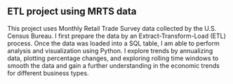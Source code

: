 ## ETL project using MRTS data

This project uses Monthly Retail Trade Survey data collected by the U.S. Census Bureau. I first prepare the data by an Extract-Transform-Load (ETL) process. Once the data was loaded into a SQL table, I am able to perform analysis and visualization using Python. I explore trends by annualizing data, plotting percentage changes, and exploring rolling time windows to smooth the data and gain a further understanding in the economic trends for different business types.
